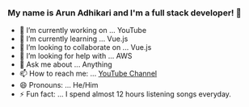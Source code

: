### My name is Arun Adhikari and I'm a full stack developer! 👋



- 🔭 I’m currently working on ... YouTube
- 🌱 I’m currently learning ... Vue.js
- 👯 I’m looking to collaborate on ... Vue.js
- 🤔 I’m looking for help with ... AWS
- 💬 Ask me about ... Anything
- 📫 How to reach me: ... [YouTube Channel](http://arunadhikari.com)
- 😄 Pronouns: ... He/Him
- ⚡ Fun fact: ... I spend almost 12 hours listening songs everyday.

